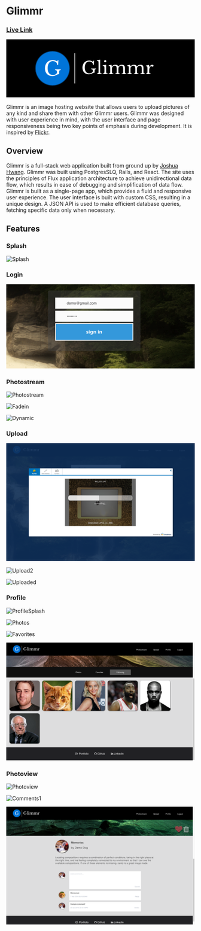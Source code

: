 # Glimmr


### [Live Link](http://glimmr.herokuapp.com/)

![Logo](./app/assets/images/screenshot-logo.png)

Glimmr is an image hosting website that allows users to upload pictures of any kind and share them with other Glimmr users. Glimmr was designed with user experience in mind, with the user interface and page responsiveness being two key points of emphasis during development. It is inspired by [Flickr](https://www.flickr.com/).

## Overview

Glimmr is a full-stack web application built from ground up by [Joshua Hwang](https://github.com/joshhwang1125). Glimmr was built using PostgresSLQ, Rails, and React. The site uses the principles of Flux application architecture to achieve unidirectional data flow, which results in ease of debugging and simplification of data flow. Glimmr is built as a single-page app, which provides a fluid and responsive user experience. The user interface is built with custom CSS, resulting in a unique design. A JSON API is used to make efficient database queries, fetching specific data only when necessary.

## Features

### Splash

![Splash](./app/assets/images/screenshot-splash.png)

### Login

![Login](./app/assets/images/screenshot-login.png)

### Photostream

![Photostream](./app/assets/images/screenshot-photostream.png)

![Fadein](./app/assets/images/screenshot-fadein.png)

![Dynamic](./app/assets/images/screenshot-dynamic.png)

### Upload

![Upload1](./app/assets/images/screenshot-upload1.png)

![Upload2](./app/assets/images/screenshot-upload2.png)

![Uploaded](./app/assets/images/screenshot-uploaded.png)


### Profile

![ProfileSplash](./app/assets/images/screenshot-profile-splash.png)

![Photos](./app/assets/images/screenshot-profile-photos.png)

![Favorites](./app/assets/images/screenshot-favorites.png)

![Following](./app/assets/images/screenshot-following.png)

### Photoview

![Photoview](./app/assets/images/screenshot-photoview.png)

![Comments1](./app/assets/images/screenshot-photoview.png)

![Comments2](./app/assets/images/screenshot-comments2.png)

